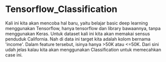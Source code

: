 # Tensorflow_Classification

Kali ini kita akan mencoba hal baru, yaitu belajar basic deep learning menggunakan Tensorflow, hanya tensorflow dan library bawaannya, tanpa menggunakan Keras. Untuk dataset kali ini kita akan memakai sensus penduduk California. Nah di data ini target kita adalah kolom bernama 'income'. Dalam feature tersebut, isinya hanya >50K atau <=50K. Dari sini udah jelas kalau kita akan menggunakan Classification untuk memecahkan case ini.

